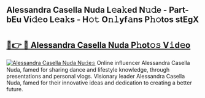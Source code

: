 ## Alessandra Casella Nuda L𝚎a𝚔ed N𝚞𝚍e - Part-bEu Vi𝚍𝚎o L𝚎a𝚔s - H𝚘𝚝 O𝚗𝚕yf𝚊ns P𝚑𝚘tos stEgX

# <h2><a href="http://kf1vf4.oniu.top/?m=Alessandra+Casella+Nuda">🔗👉 🔴 Alessandra Casella Nuda P𝚑ot𝚘𝚜 V𝚒d𝚎o</a></h2>

[![Alessandra Casella Nuda Nu𝚍e𝚜](https://i.imgur.com/0qMVB7G.gif)](http://kf1vf4.oniu.top/?m=Alessandra+Casella+Nuda)
Online influencer Alessandra Casella Nuda, famed for sharing dance and lifestyle knowledge, through presentations and personal vlogs. Visionary leader Alessandra Casella Nuda, famed for their innovative ideas and dedication to creating a better future.  
